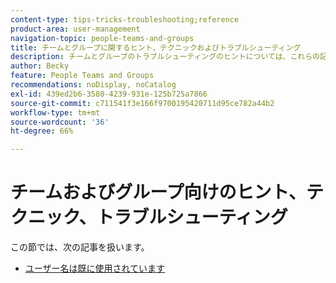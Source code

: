 ```yaml
---
content-type: tips-tricks-troubleshooting;reference
product-area: user-management
navigation-topic: people-teams-and-groups
title: チームとグループに関するヒント、テクニックおよびトラブルシューティング
description: チームとグループのトラブルシューティングのヒントについては、これらの記事を参照してください。
author: Becky
feature: People Teams and Groups
recommendations: noDisplay, noCatalog
exl-id: 439ed2b6-3580-4239-931e-125b725a7866
source-git-commit: c711541f3e166f9700195420711d95ce782a44b2
workflow-type: tm+mt
source-wordcount: '36'
ht-degree: 66%

---
```


# チームおよびグループ向けのヒント、テクニック、トラブルシューティング

この節では、次の記事を扱います。

* [ユーザー名は既に使用されています](../../people-teams-and-groups/tips-tricks-and-troubleshooting/username-already-in-use.md)
